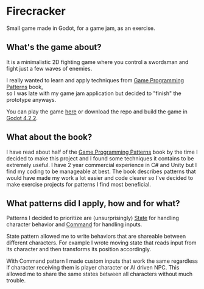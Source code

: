 # Firecracker
Small game made in Godot, for a game jam, as an exercise.

## What's the game about?

It is a minimalistic 2D fighting game where you control a swordsman and fight just a few waves of enemies.  

I really wanted to learn and apply techniques from [Game Programming Patterns](https://gameprogrammingpatterns.com) book,  
so I was late with my game jam application but decided to "finish" the prototype anyways.

You can play the game [here](https://sebasfealunn.itch.io/firecracker) or download the repo and build the game in [Godot 4.2.2](https://godotengine.org/download/archive/).

## What about the book?
I have read about half of the [Game Programming Patterns](https://gameprogrammingpatterns.com) book by the time I decided to make this project and I found some techniques it contains to be extremely useful. I have 2 year commercial experience in C# and Unity but I find my coding to be manageable at best. The book describes patterns that would have made my work a lot easier and code clearer so I've decided to make exercise projects for patterns I find most beneficial.

## What patterns did I apply, how and for what?
Patterns I decided to prioritize are (unsurprisingly) [State](https://gameprogrammingpatterns.com/state.html) for handling character behavior and [Command](https://gameprogrammingpatterns.com/command.html) for handling inputs.

State pattern allowed me to write behaviors that are shareable between different characters. For example I wrote moving state that reads input from its character and then transforms its position accordingly.

With Command pattern I made custom inputs that work the same regardless if character receiving them is player character or AI driven NPC. This allowed me to share the same states between all characters without much trouble.

